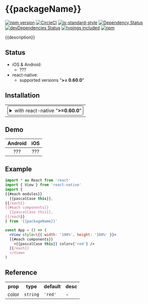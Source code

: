 <!-- Bootstrapped with make-react-native-package v{{mrnpVersion}} -->

# {{packageName}}
[![npm version](https://badge.fury.io/js/{{packageName}}.svg)](https://badge.fury.io/js/{{packageName}})
[![CircleCI](https://circleci.com/gh/{{githubUsername}}/{{packageName}}.svg?style=svg)](https://circleci.com/gh/{{githubUsername}}/{{packageName}})
[![js-standard-style](https://img.shields.io/badge/code%20style-standard-brightgreen.svg)](https://github.com/standard/standard)
[![Dependency Status](https://david-dm.org/{{npmUsername}}/{{packageName}}.svg)](https://david-dm.org/{{npmUsername}}/{{packageName}})
[![devDependencies Status](https://david-dm.org/{{npmUsername}}/{{packageName}}/dev-status.svg)](https://david-dm.org/{{npmUsername}}/{{packageName}}?type=dev)
[![typings included](https://img.shields.io/badge/typings-included-brightgreen.svg?t=1495378566925)](package.json)
[![npm](https://img.shields.io/npm/l/express.svg)](https://www.npmjs.com/package/{{packageName}})

{{description}}

## Status

- iOS & Android:
  - ???
- react-native:
  - supported versions "<strong>&gt;= 0.60.0</strong>"

## Installation

<table>
<td>
<details style="border: 1px solid; border-radius: 5px; padding: 5px">
  <summary>with react-native "<strong>&gt;=0.60.0</strong>"</summary>

### 0. Setup Swift and Kotlin

- Open your iOS project in Xcode and create empty Swift file and bridging header to enable Swift support
- Modify `android/build.gradle`:

  ```diff
  buildscript {
    ext {
      ...
  +   kotlinVersion = "1.3.41"
    }
  ...

    dependencies {
  +   classpath("org.jetbrains.kotlin:kotlin-gradle-plugin:${kotlinVersion}")
      ...
  ```

### 1. Install latest version from npm

`$ npm i {{packageName}} -S`

### 2. Install pods

`$ cd ios && pod install && cd ..`

</details>
</td>
</table>

## Demo

 Android                                       |  iOS
:---------------------------------------------:|:---------------------------------------------:
???  |  ???

## Example

```jsx
import * as React from 'react'
import { View } from 'react-native'
import {
{{#each modules}}
  {{pascalCase this}},
{{/each}}
{{#each components}}
  {{pascalCase this}},
{{/each}}
} from '{{packageName}}'

const App = () => (
  <View style=\{{ width: '100%', height: '100%' }}>
  {{#each components}}
    <{{pascalCase this}} color={'red'} />
  {{/each}}
  </View>
)
```

## Reference

<table>
  <tr>
    <th>prop</th>
    <th>type</th>
    <th>default</th>
    <th>desc</th>
  </tr>
  <tr>
    <td>color</td>
    <td><code>string</code></td>
    <td><code>'red'</code></td>
    <td>-</td>
  </tr>
</table>
